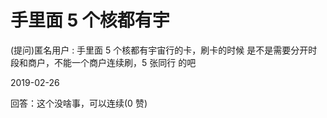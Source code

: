 # 手里面 5 个核都有宇

(提问)匿名用户 : 手里面 5 个核都有宇宙行的卡，刷卡的时候 是不是需要分开时段和商户，不能一个商户连续刷，5 张同行 的吧

2019-02-26

回答：这个没啥事，可以连续(0 赞)